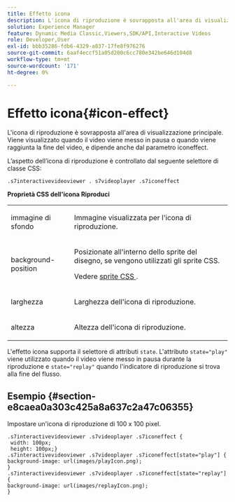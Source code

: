 ```yaml
---
title: Effetto icona
description: L'icona di riproduzione è sovrapposta all'area di visualizzazione principale. Viene visualizzato quando il video viene messo in pausa o quando viene raggiunta la fine del video, e dipende anche dal parametro iconeffect.
solution: Experience Manager
feature: Dynamic Media Classic,Viewers,SDK/API,Interactive Videos
role: Developer,User
exl-id: bbb35286-fdb6-4329-a837-17fe8f976276
source-git-commit: 6aaf4eccf51a05d200c6cc780e342be646d104d8
workflow-type: tm+mt
source-wordcount: '171'
ht-degree: 0%

---
```


# Effetto icona{#icon-effect}

L&#39;icona di riproduzione è sovrapposta all&#39;area di visualizzazione principale. Viene visualizzato quando il video viene messo in pausa o quando viene raggiunta la fine del video, e dipende anche dal parametro iconeffect.

<!--<a id="section_061E550C1C1D4DB2BD663A898895B38C"></a>-->

L’aspetto dell’icona di riproduzione è controllato dal seguente selettore di classe CSS:

```
.s7interactivevideoviewer . s7videoplayer .s7iconeffect
```

**Proprietà CSS dell&#39;icona Riproduci**

<table id="table_C48C56E696304C9BAFEE71BA9EA9A174"> 
 <tbody> 
  <tr> 
   <td colname="col1"> <p> <span class="codeph"> immagine di sfondo </span> </p> </td> 
   <td colname="col2"> <p> Immagine visualizzata per l'icona di riproduzione. </p> </td> 
  </tr> 
  <tr> 
   <td colname="col1"> <p> <span class="codeph"> background-position </span> </p> </td> 
   <td colname="col2"> <p> Posizionate all'interno dello sprite del disegno, se vengono utilizzati gli sprite CSS. </p> <p>Vedere <a href="../../../c-html5-aem-asset-viewers/c-html5-aem-int-video/c-html5-aem-int-video-customizingviewer/c-html5-aem-int-video-customizingviewer.md#section-9b6d8d601cb441d08214dada7bb4eddc" format="dita" scope="local"> sprite CSS </a>. </p> </td> 
  </tr> 
  <tr> 
   <td colname="col1"> <p> <span class="codeph"> larghezza </span> </p> </td> 
   <td colname="col2"> <p> Larghezza dell'icona di riproduzione. </p> </td> 
  </tr> 
  <tr> 
   <td colname="col1"> <p> <span class="codeph"> altezza </span> </p> </td> 
   <td colname="col2"> <p>Altezza dell'icona di riproduzione. </p> </td> 
  </tr> 
 </tbody> 
</table>

L&#39;effetto icona supporta il selettore di attributi `state`. L&#39;attributo `state="play"` viene utilizzato quando il video viene messo in pausa durante la riproduzione e `state="replay"` quando l&#39;indicatore di riproduzione si trova alla fine del flusso.

## Esempio {#section-e8caea0a303c425a8a637c2a47c06355}

Impostare un&#39;icona di riproduzione di 100 x 100 pixel.

```
.s7interactivevideoviewer .s7videoplayer .s7iconeffect { 
 width: 100px; 
 height: 100px;} 
.s7interactivevideoviewer .s7videoplayer .s7iconeffect[state="play"] { 
background-image: url(images/playIcon.png); 
} 
.s7interactivevideoviewer .s7videoplayer .s7iconeffect[state="replay"] { 
background-image: url(images/replayIcon.png); 
}
```
